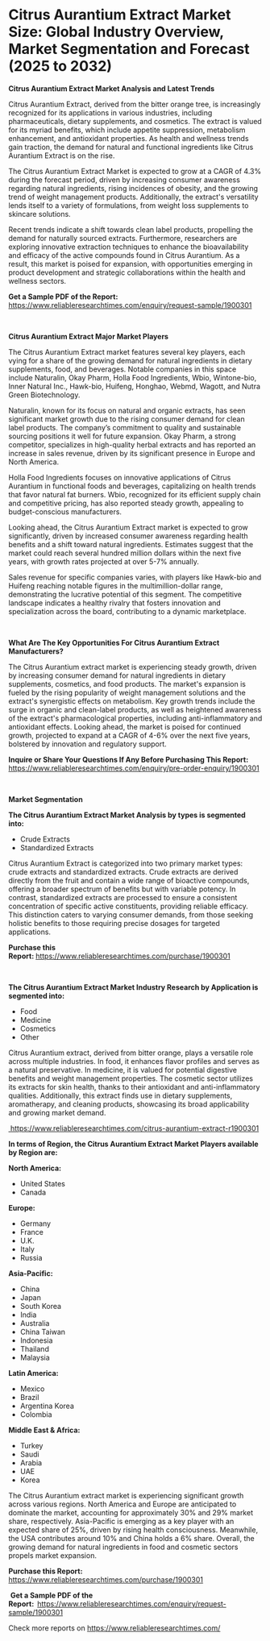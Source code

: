 <p><h1>Citrus Aurantium Extract Market Size: Global Industry Overview, Market Segmentation and Forecast (2025 to 2032)</h1></p><p><strong>Citrus Aurantium Extract Market Analysis and Latest Trends</strong></p>
<p><p>Citrus Aurantium Extract, derived from the bitter orange tree, is increasingly recognized for its applications in various industries, including pharmaceuticals, dietary supplements, and cosmetics. The extract is valued for its myriad benefits, which include appetite suppression, metabolism enhancement, and antioxidant properties. As health and wellness trends gain traction, the demand for natural and functional ingredients like Citrus Aurantium Extract is on the rise.</p><p>The Citrus Aurantium Extract Market is expected to grow at a CAGR of 4.3% during the forecast period, driven by increasing consumer awareness regarding natural ingredients, rising incidences of obesity, and the growing trend of weight management products. Additionally, the extract's versatility lends itself to a variety of formulations, from weight loss supplements to skincare solutions.</p><p>Recent trends indicate a shift towards clean label products, propelling the demand for naturally sourced extracts. Furthermore, researchers are exploring innovative extraction techniques to enhance the bioavailability and efficacy of the active compounds found in Citrus Aurantium. As a result, this market is poised for expansion, with opportunities emerging in product development and strategic collaborations within the health and wellness sectors.</p></p>
<p><strong>Get a Sample PDF of the Report:&nbsp;</strong> <a href="https://www.reliableresearchtimes.com/enquiry/request-sample/1900301?utm_campaign=3219&utm_medium=2&utm_source=Github&utm_content=ia&utm_term=08032025&utm_id=citrus-aurantium-extract">https://www.reliableresearchtimes.com/enquiry/request-sample/1900301</a></p>
<p>&nbsp;</p>
<p><strong>Citrus Aurantium Extract Major Market Players</strong></p>
<p><p>The Citrus Aurantium Extract market features several key players, each vying for a share of the growing demand for natural ingredients in dietary supplements, food, and beverages. Notable companies in this space include Naturalin, Okay Pharm, Holla Food Ingredients, Wbio, Wintone-bio, Inner Natural Inc., Hawk-bio, Huifeng, Honghao, Webmd, Wagott, and Nutra Green Biotechnology.</p><p>Naturalin, known for its focus on natural and organic extracts, has seen significant market growth due to the rising consumer demand for clean label products. The company’s commitment to quality and sustainable sourcing positions it well for future expansion. Okay Pharm, a strong competitor, specializes in high-quality herbal extracts and has reported an increase in sales revenue, driven by its significant presence in Europe and North America.</p><p>Holla Food Ingredients focuses on innovative applications of Citrus Aurantium in functional foods and beverages, capitalizing on health trends that favor natural fat burners. Wbio, recognized for its efficient supply chain and competitive pricing, has also reported steady growth, appealing to budget-conscious manufacturers.</p><p>Looking ahead, the Citrus Aurantium Extract market is expected to grow significantly, driven by increased consumer awareness regarding health benefits and a shift toward natural ingredients. Estimates suggest that the market could reach several hundred million dollars within the next five years, with growth rates projected at over 5-7% annually.</p><p>Sales revenue for specific companies varies, with players like Hawk-bio and Huifeng reaching notable figures in the multimillion-dollar range, demonstrating the lucrative potential of this segment. The competitive landscape indicates a healthy rivalry that fosters innovation and specialization across the board, contributing to a dynamic marketplace.</p></p>
<p>&nbsp;</p>
<p><strong>What Are The Key Opportunities For Citrus Aurantium Extract Manufacturers?</strong></p>
<p><p>The Citrus Aurantium extract market is experiencing steady growth, driven by increasing consumer demand for natural ingredients in dietary supplements, cosmetics, and food products. The market's expansion is fueled by the rising popularity of weight management solutions and the extract's synergistic effects on metabolism. Key growth trends include the surge in organic and clean-label products, as well as heightened awareness of the extract's pharmacological properties, including anti-inflammatory and antioxidant effects. Looking ahead, the market is poised for continued growth, projected to expand at a CAGR of 4-6% over the next five years, bolstered by innovation and regulatory support.</p></p>
<p><strong>Inquire or Share Your Questions If Any Before Purchasing This Report:</strong> <a href="https://www.reliableresearchtimes.com/enquiry/pre-order-enquiry/1900301?utm_campaign=3219&utm_medium=2&utm_source=Github&utm_content=ia&utm_term=08032025&utm_id=citrus-aurantium-extract">https://www.reliableresearchtimes.com/enquiry/pre-order-enquiry/1900301</a></p>
<p>&nbsp;</p>
<p><strong>Market Segmentation</strong></p>
<p><strong>The Citrus Aurantium Extract Market Analysis by types is segmented into:</strong></p>
<p><ul><li>Crude Extracts</li><li>Standardized Extracts</li></ul></p>
<p><p>Citrus Aurantium Extract is categorized into two primary market types: crude extracts and standardized extracts. Crude extracts are derived directly from the fruit and contain a wide range of bioactive compounds, offering a broader spectrum of benefits but with variable potency. In contrast, standardized extracts are processed to ensure a consistent concentration of specific active constituents, providing reliable efficacy. This distinction caters to varying consumer demands, from those seeking holistic benefits to those requiring precise dosages for targeted applications.</p></p>
<p><strong>Purchase this Report:&nbsp;</strong><a href="https://www.reliableresearchtimes.com/purchase/1900301?utm_campaign=3219&utm_medium=2&utm_source=Github&utm_content=ia&utm_term=08032025&utm_id=citrus-aurantium-extract">https://www.reliableresearchtimes.com/purchase/1900301</a></p>
<p>&nbsp;</p>
<p><strong>The Citrus Aurantium Extract Market Industry Research by Application is segmented into:</strong></p>
<p><ul><li>Food</li><li>Medicine</li><li>Cosmetics</li><li>Other</li></ul></p>
<p><p>Citrus Aurantium extract, derived from bitter orange, plays a versatile role across multiple industries. In food, it enhances flavor profiles and serves as a natural preservative. In medicine, it is valued for potential digestive benefits and weight management properties. The cosmetic sector utilizes its extracts for skin health, thanks to their antioxidant and anti-inflammatory qualities. Additionally, this extract finds use in dietary supplements, aromatherapy, and cleaning products, showcasing its broad applicability and growing market demand.</p></p>
<p><a href="https://www.reliableresearchtimes.com/citrus-aurantium-extract-r1900301?utm_campaign=3219&utm_medium=2&utm_source=Github&utm_content=ia&utm_term=08032025&utm_id=citrus-aurantium-extract">&nbsp;https://www.reliableresearchtimes.com/citrus-aurantium-extract-r1900301</a></p>
<p><strong>In terms of Region, the Citrus Aurantium Extract Market Players available by Region are:</strong></p>
<p>
    <p> <strong> North America: </strong>
        <ul>
            <li>United States</li>
            <li>Canada</li>
        </ul>
        </p> 
    <p> <strong> Europe: </strong>
        <ul>
            <li>Germany</li>
            <li>France</li>
            <li>U.K.</li>
            <li>Italy</li>
            <li>Russia</li>
        </ul>
        </p> 
    <p> <strong> Asia-Pacific: </strong>
        <ul>
            <li>China</li>
            <li>Japan</li>
            <li>South Korea</li>
            <li>India</li>
            <li>Australia</li>
            <li>China Taiwan</li>
            <li>Indonesia</li>
            <li>Thailand</li>
            <li>Malaysia</li>
        </ul>
        </p> 
    <p> <strong> Latin America: </strong>
        <ul>
            <li>Mexico</li>
            <li>Brazil</li>
            <li>Argentina Korea</li>
            <li>Colombia</li>
        </ul>
        </p> 
    <p> <strong> Middle East & Africa: </strong>
        <ul>
            <li>Turkey</li>
            <li>Saudi</li>
            <li>Arabia</li>
            <li>UAE</li>
            <li>Korea</li>
        </ul>
    </p>
    </p>
<p><p>The Citrus Aurantium extract market is experiencing significant growth across various regions. North America and Europe are anticipated to dominate the market, accounting for approximately 30% and 29% market share, respectively. Asia-Pacific is emerging as a key player with an expected share of 25%, driven by rising health consciousness. Meanwhile, the USA contributes around 10% and China holds a 6% share. Overall, the growing demand for natural ingredients in food and cosmetic sectors propels market expansion.</p></p>
<p><strong>Purchase this Report: </strong><a href="https://www.reliableresearchtimes.com/purchase/1900301?utm_campaign=3219&utm_medium=2&utm_source=Github&utm_content=ia&utm_term=08032025&utm_id=citrus-aurantium-extract">https://www.reliableresearchtimes.com/purchase/1900301</a></p>
<p>&nbsp;<strong>Get a Sample PDF of the Report:&nbsp;&nbsp;</strong><a href="https://www.reliableresearchtimes.com/enquiry/request-sample/1900301?utm_campaign=3219&utm_medium=2&utm_source=Github&utm_content=ia&utm_term=08032025&utm_id=citrus-aurantium-extract">https://www.reliableresearchtimes.com/enquiry/request-sample/1900301</a></p>
<p><strong></strong></p>
<p>Check more reports on <a href="https://www.reliableresearchtimes.com/?utm_campaign=3219&utm_medium=2&utm_source=Github&utm_content=ia&utm_term=08032025&utm_id=citrus-aurantium-extract">https://www.reliableresearchtimes.com/</a></p>
